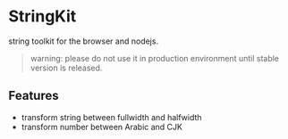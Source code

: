 # StringKit
string toolkit for the browser and nodejs.
> warning: please do not use it in production environment until stable version is released.

## Features
- transform string between fullwidth and halfwidth
- transform number between Arabic and CJK 

